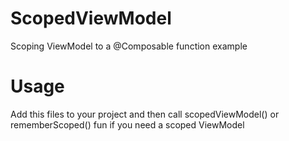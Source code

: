 # ScopedViewModel
Scoping ViewModel to a @Composable function example


# Usage
Add this files to your project and then call scopedViewModel() or rememberScoped() fun if you need a scoped ViewModel
